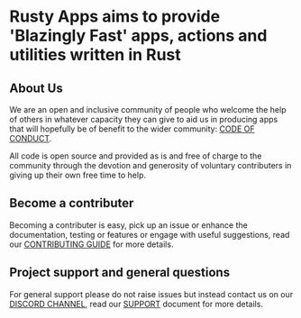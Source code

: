 # Rusty Apps aims to provide 'Blazingly Fast' apps, actions and utilities written in Rust

## About Us

We are an open and inclusive community of people who welcome the help of others in whatever capacity they can give to aid us in producing apps that will hopefully be of benefit to the wider community: [CODE OF CONDUCT](CODE_OF_CONDUCT.md).

All code is open source and provided as is and free of charge to the community through the devotion and generosity of voluntary contributers in giving up their own free time to help.

## Become a contributer

Becoming a contributer is easy, pick up an issue or enhance the documentation, testing or features or engage with useful suggestions, read our [CONTRIBUTING GUIDE](CONTRIBUTING.md) for more details.

## Project support and general questions

For general support please do not raise issues but instead contact us on our [DISCORD CHANNEL](https://discord.gg/k8aejMjKjs), read our [SUPPORT](SUPPORT.md) document for more details.
